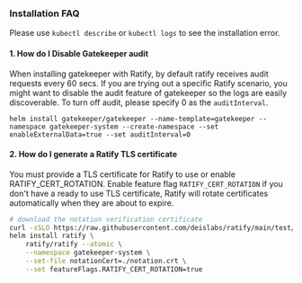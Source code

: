 ### Installation FAQ

Please use ```kubectl describe``` or ```kubectl logs``` to see the installation error.

#### 1. How do I Disable Gatekeeper audit
When installing gatekeeper with Ratify, by default ratify receives audit requests every 60 secs.
If you are trying out a specific Ratify scenario, you might want to disable the audit feature of gatekeeper so the logs are easily discoverable. To turn off audit, please specify 0 as the ```auditInterval```.

```
helm install gatekeeper/gatekeeper --name-template=gatekeeper --namespace gatekeeper-system --create-namespace --set enableExternalData=true --set auditInterval=0
```

#### 2. How do I generate a Ratify TLS certificate 

You must provide a TLS certificate for Ratify to use or enable RATIFY_CERT_ROTATION. Enable feature flag `RATIFY_CERT_ROTATION` if you don't have a ready to use TLS certificate, Ratify will rotate certificates automatically when they are about to expire.

```bash
# download the notation verification certificate
curl -sSLO https://raw.githubusercontent.com/deislabs/ratify/main/test/testdata/notation.crt
helm install ratify \
    ratify/ratify --atomic \
    --namespace gatekeeper-system \
    --set-file notationCert=./notation.crt \
    --set featureFlags.RATIFY_CERT_ROTATION=true
```